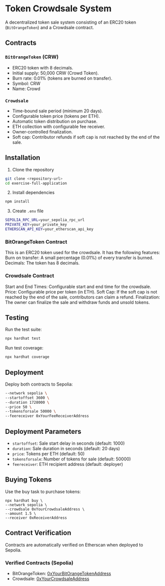 # Token Crowdsale System

A decentralized token sale system consisting of an ERC20 token (`BitOrangeToken`) and a Crowdsale contract.

## Contracts

### `BitOrangeToken` (CRW)

- ERC20 token with 8 decimals.
- Initial supply: 50,000 CRW (Crowd Token).
- Burn rate: 0.01% (tokens are burned on transfer).
- Symbol: CRW
- Name: Crowd

### `Crowdsale`

- Time-bound sale period (minimum 20 days).
- Configurable token price (tokens per ETH).
- Automatic token distribution on purchase.
- ETH collection with configurable fee receiver.
- Owner-controlled finalization.
- Soft cap: Contributor refunds if soft cap is not reached by the end of the sale.

## Installation

1. Clone the repository

```bash
git clone <repository-url>
cd exercise-full-application
```

2. Install dependencies

```bash
npm install
```

3. Create `.env` file

```bash
SEPOLIA_RPC_URL=your_sepolia_rpc_url
PRIVATE_KEY=your_private_key
ETHERSCAN_API_KEY=your_etherscan_api_key
```

### BitOrangeToken Contract

This is an ERC20 token used for the crowdsale. It has the following features:
Burn on transfer: A small percentage (0.01%) of every transfer is burned.
Decimals: The token has 8 decimals.

### Crowdsale Contract

Start and End Times: Configurable start and end time for the crowdsale.
Price: Configurable price per token (in ETH).
Soft Cap: If the soft cap is not reached by the end of the sale, contributors can claim a refund.
Finalization: The owner can finalize the sale and withdraw funds and unsold tokens.

## Testing

Run the test suite:

```bash
npx hardhat test
```

Run test coverage:

```bash
npx hardhat coverage
```

## Deployment

Deploy both contracts to Sepolia:

```bash
--network sepolia \
--startoffset 3600 \
--duration 1728000 \
--price 50 \
--tokensforsale 50000 \
--feereceiver 0xYourFeeReceiverAddress
```

## Deployment Parameters

- `startoffset`: Sale start delay in seconds (default: 1000)
- `duration`: Sale duration in seconds (default: 20 days)
- `price`: Tokens per ETH (default: 50)
- `tokensforsale`: Number of tokens for sale (default: 50000)
- `feereceiver`: ETH recipient address (default: deployer)

## Buying Tokens

Use the buy task to purchase tokens:

```
npx hardhat buy \
--network sepolia \
--crowdsale 0xYourCrowdsaleAddress \
--amount 1.5 \
--receiver 0xReceiverAddress
```

## Contract Verification

Contracts are automatically verified on Etherscan when deployed to Sepolia.

### Verified Contracts (Sepolia)

- BitOrangeToken: [0xYourBitOrangeTokenAddress](https://sepolia.etherscan.io/address/0xd5f7cc2903a76d3926b2bb98bc715d9ee5b63107)
- Crowdsale: [0xYourCrowdsaleAddress](https://sepolia.etherscan.io/address/0xc3b6dd962c2ffbdcc66d38e5a90a177fd78b3c46)
